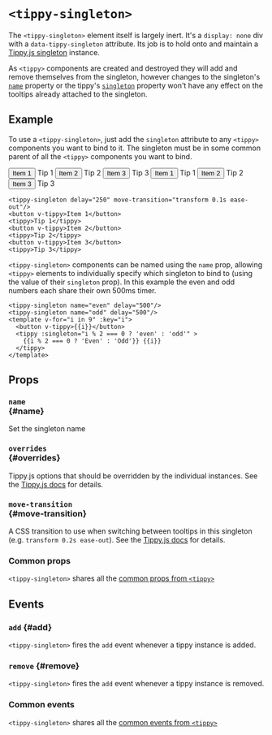 # `<tippy-singleton>`

The `<tippy-singleton>` element itself is largely inert. It's a `display: none` div with a `data-tippy-singleton` 
attribute. Its job is to hold onto and maintain a [Tippy.js singleton](https://atomiks.github.io/tippyjs/v6/addons/#singleton) instance.

As `<tippy>` components are created and destroyed they will add and remove themselves from the singleton, however 
changes to the singleton's [`name`](#name) property or the tippy's [`singleton`](tippy.md#singleton) property won't 
have any effect on the tooltips already attached to the singleton.

## Example

To use a `<tippy-singleton>`, just add the `singleton` attribute to any `<tippy>` components you want to bind to it. 
The singleton must be in some common parent of all the `<tippy>` components you want to bind.

<demo>
<button v-tippy>Item 1</button>
<tippy delay="250">Tip 1</tippy>
<button v-tippy>Item 2</button>
<tippy delay="250">Tip 2</tippy>
<button v-tippy>Item 3</button>
<tippy delay="250">Tip 3</tippy>
</demo>
<demo>
<tippy-singleton delay="250" move-transition="transform 0.1s ease-out"/>
<button v-tippy>Item 1</button>
<tippy singleton>Tip 1</tippy>
<button v-tippy>Item 2</button>
<tippy singleton>Tip 2</tippy>
<button v-tippy>Item 3</button>
<tippy singleton>Tip 3</tippy>
</demo>

```vue
<tippy-singleton delay="250" move-transition="transform 0.1s ease-out"/>
<button v-tippy>Item 1</button>
<tippy>Tip 1</tippy>
<button v-tippy>Item 2</button>
<tippy>Tip 2</tippy>
<button v-tippy>Item 3</button>
<tippy>Tip 3</tippy>
```

`<tippy-singleton>` components can be named using the `name` prop, allowing `<tippy>` elements to individually specify
which singleton to bind to (using the value of their `singleton` prop). In this example the even and odd numbers each 
share their own 500ms timer.

<demo>
<tippy-singleton name="even" delay="500"/>
<tippy-singleton name="odd" delay="500"/>
<template v-for="i in 9" :key="i">
  <button v-tippy>{{i}}</button>
  <tippy :singleton="i % 2 === 0 ? 'even' : 'odd'" >
    {{i % 2 === 0 ? 'Even' : 'Odd'}} {{i}}
  </tippy>
</template>
</demo>

```vue
<tippy-singleton name="even" delay="500"/>
<tippy-singleton name="odd" delay="500"/>
<template v-for="i in 9" :key="i">
  <button v-tippy>{{i}}</button>
  <tippy :singleton="i % 2 === 0 ? 'even' : 'odd'" >
    {{i % 2 === 0 ? 'Even' : 'Odd'}} {{i}}
  </tippy>
</template>
```

## Props

### <code>name<type op=":"/> <type builtin="string"/></code> {#name}

Set the singleton name

### <code>overrides<type op=":"/> <type builtin="string"/><type punc="[]"/></code> {#overrides}

Tippy.js options that should be overridden by the individual instances.
See the [Tippy.js docs](https://atomiks.github.io/tippyjs/v6/addons/#overrides) for details.

### <code>move-transition<type op=":"/> <type builtin="string"/></code> {#move-transition}

A CSS transition to use when switching between tooltips in this singleton (e.g. `transform 0.2s ease-out`). 
See the [Tippy.js docs](https://atomiks.github.io/tippyjs/v6/addons/#smooth-transitions) for details.

### Common props

`<tippy-singleton>` shares all the [common props from `<tippy>`](tippy.md#common-props)

## Events

### <code>add<type punc="("/><type link="https://atomiks.github.io/tippyjs/v6/tippy-instance/" type="tip"/><type punc=")"/></code> {#add}

`<tippy-singleton>` fires the `add` event whenever a tippy instance is added.

### <code>remove<type punc="("/><type link="https://atomiks.github.io/tippyjs/v6/tippy-instance/" type="tip"/><type punc=")"/></code> {#remove}

`<tippy-singleton>` fires the `add` event whenever a tippy instance is removed.

### Common events

`<tippy-singleton>` shares all the [common events from `<tippy>`](tippy.md#common-events)
